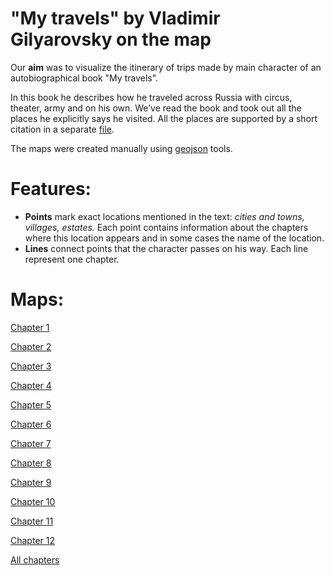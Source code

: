 "My travels" by Vladimir Gilyarovsky on the map
==============================================

Our **aim** was to visualize the itinerary of trips made by main character of an autobiographical book "My travels".

In this book he describes how he traveled across Russia with circus, theater, army and on his own. We’ve read the book and took out all the places he explicitly says he visited. All the places are supported by a short citation in a separate [file](https://github.com/brouhahaha/geotest/blob/master/my_travels_comments.txt).

The maps were created manually using [geojson](http://geojson.io/) tools. 

# Features:
* **Points** mark exact locations mentioned in the text: _cities and towns, villages, estates._ Each point contains information about the chapters where this location appears and in some cases the name of the location.
* **Lines** connect points that the character passes on his way. Each line represent one chapter.


# Maps:

[Chapter 1](https://github.com/brouhahaha/geotest/blob/master/chapters/ch1.geojson)

[Chapter 2](https://github.com/brouhahaha/geotest/blob/master/chapters/ch2.geojson)

[Chapter 3](https://github.com/brouhahaha/geotest/blob/master/chapters/ch3.geojson)

[Chapter 4](https://github.com/brouhahaha/geotest/blob/master/chapters/ch4.geojson)

[Chapter 5](https://github.com/brouhahaha/geotest/blob/master/chapters/chapter5.geojson)

[Chapter 6](https://github.com/brouhahaha/geotest/blob/master/chapters/chapter6.geojson)

[Chapter 7](https://github.com/brouhahaha/geotest/blob/master/chapters/chapter7.geojson)

[Chapter 8](https://github.com/brouhahaha/geotest/blob/master/chapters/chapter8.geojson)

[Chapter 9](https://github.com/brouhahaha/geotest/blob/master/chapters/chapter9.geojson)

[Chapter 10](https://github.com/brouhahaha/geotest/blob/master/chapters/chapter10.geojson)

[Chapter 11](https://github.com/brouhahaha/geotest/blob/master/chapters/chapter11.geojson)

[Chapter 12](https://github.com/brouhahaha/geotest/blob/master/chapters/chapter12.geojson)

[All chapters](https://github.com/brouhahaha/geotest/blob/master/all_chapters.geojson)

